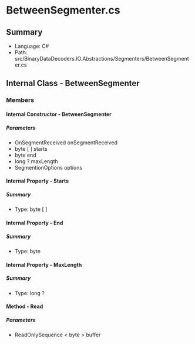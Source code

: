 ﻿# BetweenSegmenter.cs

## Summary

* Language: C#
* Path: src/BinaryDataDecoders.IO.Abstractions/Segmenters/BetweenSegmenter.cs

## Internal Class - BetweenSegmenter

### Members

#### Internal Constructor - BetweenSegmenter

#####  Parameters

 - OnSegmentReceived onSegmentReceived 
 - byte [  ] starts 
 - byte end 
 - long ? maxLength 
 - SegmentionOptions options 

#### Internal Property - Starts

##### Summary

 * Type: byte [  ] 

#### Internal Property - End

##### Summary

 * Type: byte 

#### Internal Property - MaxLength

##### Summary

 * Type: long ? 

#### Method - Read

#####  Parameters

 - ReadOnlySequence < byte > buffer 

